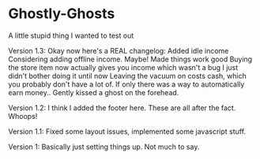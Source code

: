# Ghostly-Ghosts
A little stupid thing I wanted to test out


Version 1.3:
  Okay now here's a REAL changelog:
    Added idle income
    Considering adding offline income. Maybe!
    Made things work good
    Buying the store item now actually gives you income which wasn't a bug I just didn't bother doing it until now
    Leaving the vacuum on costs cash, which you probably don't have a lot of. If only there was a way to automatically earn money..
    Gently kissed a ghost on the forehead.

Version 1.2:
  I think I added the footer here. These are all after the fact. Whoops!

Version 1.1:
  Fixed some layout issues, implemented some javascript stuff.

Version 1:
  Basically just setting things up. Not much to say.
